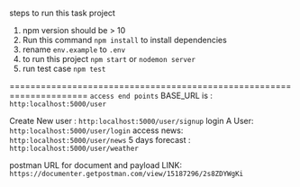  steps to run this task project 

 1) npm version should be > 10
 2) Run this command `npm install` to install dependencies
 3) rename `env.example` to `.env`
 4) to run this project `npm start` or `nodemon server`
 5) run test case `npm test`



=====================================================================
`access end points`
BASE_URL is : `http:localhost:5000/user`

Create New user : `http:localhost:5000/user/signup`
login A User: `http:localhost:5000/user/login`
access news: `http:localhost:5000/user/news`
5 days forecast : `http:localhost:5000/user/weather`



postman URL for document and payload 
LINK: `https://documenter.getpostman.com/view/15187296/2s8ZDYWgKi`



